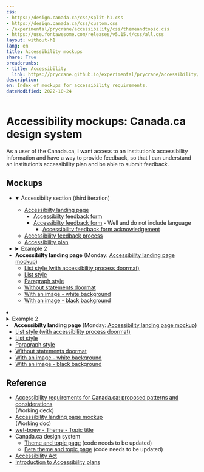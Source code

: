 ```yaml
---
css:
- https://design.canada.ca/css/split-h1.css
- https://design.canada.ca/css/custom.css
- /experimental/prycrane/accessibility/css/themeandtopic.css
- https://use.fontawesome.com/releases/v5.15.4/css/all.css
layout: without-h1
lang: en
title: Accessibility mockups
share: True
breadcrumbs:
- title: Accessibility
  link: https://prycrane.github.io/experimental/prycrane/accessibility/
description: 
en: Index of mockups for accessibility requirements. 
dateModified: 2022-10-24
---
```

<div class="container">
  <div class="row">
    <div class="col-md-6">
      <h1 property="name" id="wb-cont" dir="ltr"><span class="stacked"><span>Accessibility mockups</span>: <span>Canada.ca design system</span></span></h1>
      <p>As a user of the Canada.ca, I want access to an institution’s accessibility information and have a way to provide feedback, so that I can understand an institution’s accessibility plan and be able to submit feedback.</p>
    </div>
    <div class="col-md-6 mrgn-tp-sm hidden-sm hidden-xs provisional gc-topic-bg">
      <div data-bgimg="/experimental/prycrane/accessibility/images/univ-access-02.png"></div>
    </div>
  </div>
</div>
<h2>Mockups</h2>

<ul class="list-unstyled">
	<li>
		<details open="open">
			<summary>Accessibilty section (third iteration)</summary>
 <ul>
      <li class="mrgn-tp-lg"><a href="afeedback-03-01-en.html">Accessibilty landing page</a>
        <ul>
          <li><a href="afeedback-03-03-en.html">Accessibilty feedback form</a></li>
          <li><a href="afeedback-03-03b-en.html">Accessibilty feedback form</a> - Well and do not include language
            <ul>
              <li><a href="afeedback-03-04-en.html">Accessibility feedback form acknowledgement</a></li>
            </ul>
          </li>
        </ul>
      </li>
      <li><a href="afeedback-03-02-en.html">Accessibility feedback process</a></li>
      <li><a href="afeedback-03-05-en.html">Accessibility plan</a></li>  
			</ul>
		</details>
	</li>
	<li>
		<details>
			<summary>Example 2</summary>
 <ul>
      <li class="mrgn-tp-lg"><a href="afeedback-03-01-en.html">Accessibilty landing page</a> (Second iteration)
        <ul>
          <li><a href="afeedback-03-03-en.html">Accessibilty feedback form</a></li>
          <li><a href="afeedback-03-03b-en.html">Accessibilty feedback form</a> - Well and do not include language
            <ul>
              <li><a href="afeedback-03-04-en.html">Accessibility feedback form acknowledgement</a></li>
            </ul>
          </li>
        </ul>
      </li>
      <li><a href="afeedback-03-02-en.html">Accessibility feedback process</a></li>
      <li><a href="afeedback-03-05-en.html">Accessibility plan</a></li>     
      <li class="mrgn-tp-lg"><a href="afeedback-02-01-en.html">Accessibilty landing page</a> (Second iteration)
        <ul>
          <li><a href="afeedback-02-02-en.html">Accessibilty feedback form</a> - alert before input</li>
          <li><a href="afeedback-02-02b-en.html">Accessibilty feedback form</a> - alert after input
            <ul>
              <li><a href="afeedback-02-05-en.html">Accessibility feedback form acknowledgement</a></li>
            </ul>
          </li>
        </ul>
      </li>
      <li><a href="afeedback-02-03-en.html">Ways to provide feedback</a></li>
      <li><a href="afeedback-02-04-en.html">Accessibility feedback process</a></li>
      <li class="mrgn-tp-lg"><a href="afeedback-01-en.html">Accessibilty landing page</a> (First iteration)
        <ul>
          <li><a href="afeedback-03-en.html">Accessibility feedback</a></li>
          <li><a href="afeedback-02-en.html">Accessibility feedback process</a>
            <ul>
              <li><a href="afeedback-04-en.html">Accessibility feedback form privacy statement</a></li>
              <li><a href="afeedback-05-en.html">Accessibility feedback form</a> (pop data)</li>
              <li><a href="afeedback-07-en.html">Accessibility feedback form</a> (all exposed) <span class="far fa-thumbs-down"></span> No good</li>
            </ul>
          </li>
        </ul>
      </li>
    </ul>
  </li>
  <li class="mrgn-tp-lg"><strong>Accessibilty landing page</strong> (Monday: <a href="https://scma-dto.monday.com/boards/2632043469/pulses/3416932460" class="">Accessibility landing page mockup</a>)
    <ul>
      <li><a href="accessibility-09-en.html">List style (with accessibility process doormat)</a></li>
      <li><a href="accessibility-01-en.html">List style</a></li>
      <li><a href="accessibility-05-en.html">Paragraph style</a></li>
      <li><a href="accessibility-02-en.html">Without statements doormat</a></li>
      <li><a href="accessibility-04-en.html">With an image - white background</a></li>
      <li><a href="accessibility-06-en.html">With an image - black background</a></li>
    </ul>
  </li>
</ul>
		</details>
	</li>
	<li>
		<details>
			<summary>Example 2</summary>
 <ul>
      <li class="mrgn-tp-lg"><a href="afeedback-03-01-en.html">Accessibilty landing page</a> (Second iteration)
        <ul>
          <li><a href="afeedback-03-03-en.html">Accessibilty feedback form</a></li>
          <li><a href="afeedback-03-03b-en.html">Accessibilty feedback form</a> - Well and do not include language
            <ul>
              <li><a href="afeedback-03-04-en.html">Accessibility feedback form acknowledgement</a></li>
            </ul>
          </li>
        </ul>
      </li>
      <li><a href="afeedback-03-02-en.html">Accessibility feedback process</a></li>
      <li><a href="afeedback-03-05-en.html">Accessibility plan</a></li>     
      <li class="mrgn-tp-lg"><a href="afeedback-02-01-en.html">Accessibilty landing page</a> (Second iteration)
        <ul>
          <li><a href="afeedback-02-02-en.html">Accessibilty feedback form</a> - alert before input</li>
          <li><a href="afeedback-02-02b-en.html">Accessibilty feedback form</a> - alert after input
            <ul>
              <li><a href="afeedback-02-05-en.html">Accessibility feedback form acknowledgement</a></li>
            </ul>
          </li>
        </ul>
      </li>
      <li><a href="afeedback-02-03-en.html">Ways to provide feedback</a></li>
      <li><a href="afeedback-02-04-en.html">Accessibility feedback process</a></li>
      <li class="mrgn-tp-lg"><a href="afeedback-01-en.html">Accessibilty landing page</a> (First iteration)
        <ul>
          <li><a href="afeedback-03-en.html">Accessibility feedback</a></li>
          <li><a href="afeedback-02-en.html">Accessibility feedback process</a>
            <ul>
              <li><a href="afeedback-04-en.html">Accessibility feedback form privacy statement</a></li>
              <li><a href="afeedback-05-en.html">Accessibility feedback form</a> (pop data)</li>
              <li><a href="afeedback-07-en.html">Accessibility feedback form</a> (all exposed) <span class="far fa-thumbs-down"></span> No good</li>
            </ul>
          </li>
        </ul>
      </li>
    </ul>
  </li>
  <li class="mrgn-tp-lg"><strong>Accessibilty landing page</strong> (Monday: <a href="https://scma-dto.monday.com/boards/2632043469/pulses/3416932460" class="">Accessibility landing page mockup</a>)
    <ul>
      <li><a href="accessibility-09-en.html">List style (with accessibility process doormat)</a></li>
      <li><a href="accessibility-01-en.html">List style</a></li>
      <li><a href="accessibility-05-en.html">Paragraph style</a></li>
      <li><a href="accessibility-02-en.html">Without statements doormat</a></li>
      <li><a href="accessibility-04-en.html">With an image - white background</a></li>
      <li><a href="accessibility-06-en.html">With an image - black background</a></li>
    </ul>
  </li>
</ul>
		</details>
	</li>
</ul>
<h2>Reference</h2>
<ul>
  <li><a href="https://docs.google.com/presentation/d/1A9s7r4TpSSOg0Ik65l2nf6RQeTO-6A75aLoK6llINRY/edit#slide=id.g168222990b5_0_0">Accessibility requirements for Canada.ca: proposed patterns and considerations</a><br>
    (Working deck)</li>
  <li><a href="https://docs.google.com/document/d/1ezTHWBwvIxQY9qtvSrfjw0FiPXWLJNA0IkQJuTO9M5I/edit#heading=h.oos2vfohf0tr">Accessibility landing page mockup</a><br>
    (Working doc)</li>
  <li><a href="https://wet-boew.github.io/GCWeb/templates/theme-topic/theme-topic-en.html">wet-boew - Theme - Topic title</a></li>
  <li>Canada.ca design system
    <ul>
      <li><a href="https://design.canada.ca/mandatory-templates/theme-topic.html">Theme and topic page</a> (code needs to be updated)</li>
      <li><a href="https://design.canada.ca/coded-layout/theme_topic_guidance.html">Beta theme and topic page</a> (code needs to be updated)</li>
    </ul>
  </li>
  <li><a href="https://laws.justice.gc.ca/eng/acts/A-0.6/page-2.html#docCont">Accessibility Act</a></li>
  <li><a href="https://www.canada.ca/en/employment-social-development/programs/accessible-canada-regulations-guidance/accessibility-plans/section1.html">Introduction to Accessibility plans</a></li>
</ul>
